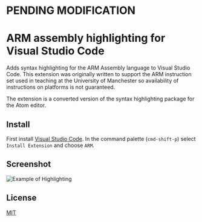 # PENDING MODIFICATION

# ARM assembly highlighting for Visual Studio Code

Adds syntax highlighting for the ARM Assembly language to Visual Studio Code. This extension was originally written to support the ARM instruction set used in teaching at the University of Manchester so availability of instructions on platforms is not guaranteed.

The extension is a converted version of the syntax highlighting package for the Atom editor.

## Install

First install [Visual Studio Code](https://code.visualstudio.com). In the command palette (`cmd-shift-p`) select `Install Extension` and choose `ARM`.  

## Screenshot

![Example of Highlighting](https://raw.githubusercontent.com/dan-c-underwood/vscode-arm/master/images/example.png)

## License
[MIT](LICENSE)
